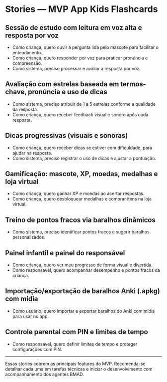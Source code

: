 # Stories — MVP App Kids Flashcards

## Sessão de estudo com leitura em voz alta e resposta por voz
- Como criança, quero ouvir a pergunta lida pelo mascote para facilitar o entendimento.
- Como criança, quero responder por voz para praticar pronúncia e compreensão.
- Como sistema, preciso processar e avaliar a resposta por voz.

## Avaliação com estrelas baseada em termos-chave, pronúncia e uso de dicas
- Como sistema, preciso atribuir de 1 a 5 estrelas conforme a qualidade da resposta.
- Como criança, quero receber feedback visual e sonoro após cada resposta.

## Dicas progressivas (visuais e sonoras)
- Como criança, quero receber dicas se estiver com dificuldade, para ajudar na resposta.
- Como sistema, preciso registrar o uso de dicas e ajustar a pontuação.

## Gamificação: mascote, XP, moedas, medalhas e loja virtual
- Como criança, quero ganhar XP e moedas ao acertar respostas.
- Como criança, quero desbloquear medalhas e comprar itens na loja virtual.

## Treino de pontos fracos via baralhos dinâmicos
- Como sistema, preciso identificar pontos fracos e sugerir baralhos personalizados.

## Painel infantil e painel do responsável
- Como criança, quero ver meu progresso de forma visual e divertida.
- Como responsável, quero acompanhar desempenho e pontos fracos da criança.

## Importação/exportação de baralhos Anki (.apkg) com mídia
- Como usuário, quero importar e exportar baralhos do Anki com mídia para usar no app.

## Controle parental com PIN e limites de tempo
- Como responsável, quero definir limites de tempo e proteger configurações com PIN.

---

Essas stories cobrem as principais features do MVP. Recomenda-se detalhar cada uma em tarefas técnicas e iniciar o desenvolvimento com acompanhamento dos agentes BMAD.
